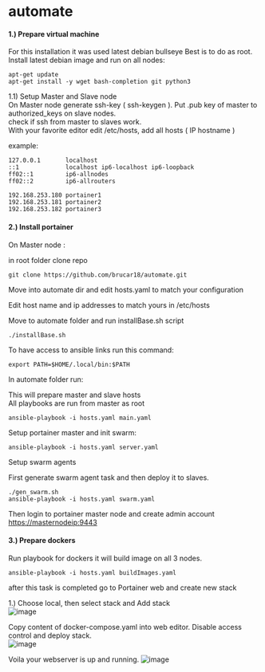 # automate
#### 1.) Prepare virtual machine  


For this installation it was used latest debian bullseye
Best is to do as root.  
Install latest debian image and run on all nodes:

```shell
apt-get update
apt-get install -y wget bash-completion git python3
```

1.1) Setup Master and Slave node  
On Master node generate ssh-key ( ssh-keygen ). Put .pub key of master to authorized\_keys on slave nodes.  
check if ssh from master to slaves work.  
With your favorite editor edit /etc/hosts, add all hosts ( IP hostname )  
  
example:

```
127.0.0.1       localhost
::1             localhost ip6-localhost ip6-loopback
ff02::1         ip6-allnodes
ff02::2         ip6-allrouters

192.168.253.180 portainer1
192.168.253.181 portainer2
192.168.253.182 portainer3
```


#### 2.) Install portainer

On Master node :

in root folder clone repo

```shell
git clone https://github.com/brucar18/automate.git
```

Move into automate dir and edit hosts.yaml to match your configuration

Edit host name and ip addresses to match yours in /etc/hosts

Move to automate folder and run installBase.sh script

```shell
./installBase.sh 
```

To have access to ansible links run this command:

```shell
export PATH=$HOME/.local/bin:$PATH
```

  
In automate folder run:

This will prepare master and slave hosts  
All playbooks are run from master as root

```shell
ansible-playbook -i hosts.yaml main.yaml
```

Setup portainer master and init swarm:

```shell
ansible-playbook -i hosts.yaml server.yaml
```

Setup swarm agents  
  
First generate swarm agent task and then deploy it to slaves.

```shell
./gen_swarm.sh
ansible-playbook -i hosts.yaml swarm.yaml
```

Then login to portainer master node and create admin account  
[https://masternodeip:9443](https://masternodeip:9443)

#### 3.) Prepare dockers

Run playbook for dockers it will build image on all 3 nodes.

```shell
ansible-playbook -i hosts.yaml buildImages.yaml
```

after this task is completed go to Portainer web and create new stack  
  
1.) Choose local, then select stack and Add stack  
![image](https://user-images.githubusercontent.com/9293798/185809196-0ede69b0-0106-4516-9efe-1545666f887b.png)
  
Copy content of docker-compose.yaml into web editor. Disable access control and deploy stack.  
![image](https://user-images.githubusercontent.com/9293798/185809264-8ff9443c-e6c5-4b7d-b167-214f6d562b94.png)
  
Voila your webserver is up and running.
![image](https://user-images.githubusercontent.com/9293798/185809267-1262be9c-abdc-43e8-b5ec-b3e5321ba57c.png)
  
